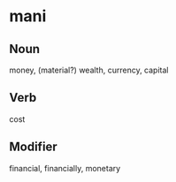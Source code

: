 mani
===

Noun
---

money, (material?) wealth, currency, capital

Verb
---

cost

Modifier
---

financial, financially, monetary